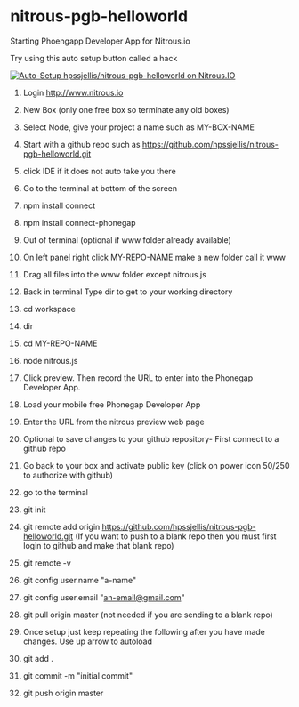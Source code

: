 nitrous-pgb-helloworld
======================

Starting Phoengapp Developer App for Nitrous.io

Try using this auto setup button called a hack



[![Auto-Setup hpssjellis/nitrous-pgb-helloworld on Nitrous.IO](https://d3o0mnbgv6k92a.cloudfront.net/assets/hack-l-v1-3cc067e71372f6045e1949af9d96095b.png)](https://www.nitrous.io/hack_button?source=embed&runtime=nodejs&repo=hpssjellis%2Fnitrous-pgb-helloworld&file_to_open=https%3A%2F%2Fgithub.com%2Fhpssjellis%2Fnitrous-pgb-helloworld%2Fblob%2Fmaster%2Fwww%2Findex.html)




1. Login http://www.nitrous.io
 1. New Box (only one free box so terminate any old boxes)
 1. Select Node, give your project a name such as MY-BOX-NAME
 1. Start with a github repo such as https://github.com/hpssjellis/nitrous-pgb-helloworld.git
 
1. click IDE if it does not auto take you there 
 1. Go to the terminal at bottom of the screen
 1. npm install connect
 1. npm install connect-phonegap 
 
 1. Out of terminal (optional if www folder already available)
 1. On left panel right click MY-REPO-NAME make a new folder call it www
 1. Drag all files into the www folder except nitrous.js

1. Back in terminal Type dir to get to your working directory
 1. cd  workspace
 1. dir
 1. cd  MY-REPO-NAME
 1. node nitrous.js
 
1. Click preview. Then record the URL to enter into the Phonegap Developer App.
  1. Load your mobile free Phonegap Developer App
  1. Enter the URL from the nitrous preview web page

1. Optional to save changes to your github repository- First connect to a github repo
 1. Go back to your box and activate public key (click on power icon 50/250 to authorize with github)
 1. go to the terminal
 1. git init
 1. git remote add origin https://github.com/hpssjellis/nitrous-pgb-helloworld.git (If you want to push to a blank repo then you must first login to github and make that blank repo)
 1. git remote -v
 1. git config user.name "a-name"
 1. git config user.email "an-email@gmail.com"
 1. git pull origin master (not needed if you are sending to a blank repo)
 
1. Once setup just keep repeating the following after you have made changes. Use up arrow to autoload
 1. git add .
 1. git commit -m "initial commit"
 1. git push origin master




